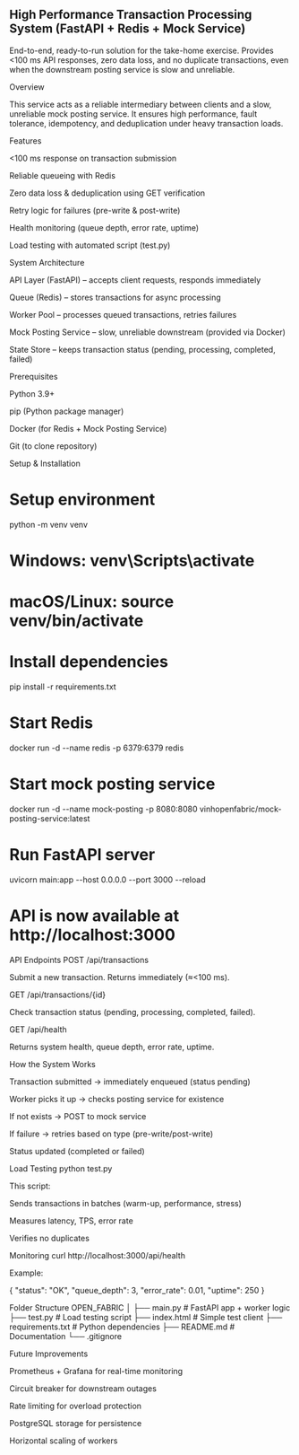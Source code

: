 ## High Performance Transaction Processing System (FastAPI + Redis + Mock Service)

End-to-end, ready-to-run solution for the take-home exercise.
Provides <100 ms API responses, zero data loss, and no duplicate transactions, even when the downstream posting service is slow and unreliable.

Overview

This service acts as a reliable intermediary between clients and a slow, unreliable mock posting service.
It ensures high performance, fault tolerance, idempotency, and deduplication under heavy transaction loads.

Features

<100 ms response on transaction submission

Reliable queueing with Redis

Zero data loss & deduplication using GET verification

Retry logic for failures (pre-write & post-write)

Health monitoring (queue depth, error rate, uptime)

Load testing with automated script (test.py)

System Architecture

API Layer (FastAPI) – accepts client requests, responds immediately

Queue (Redis) – stores transactions for async processing

Worker Pool – processes queued transactions, retries failures

Mock Posting Service – slow, unreliable downstream (provided via Docker)

State Store – keeps transaction status (pending, processing, completed, failed)

Prerequisites

Python 3.9+

pip (Python package manager)

Docker (for Redis + Mock Posting Service)

Git (to clone repository)

Setup & Installation
# Setup environment
python -m venv venv
# Windows: venv\Scripts\activate
# macOS/Linux: source venv/bin/activate

# Install dependencies
pip install -r requirements.txt

# Start Redis
docker run -d --name redis -p 6379:6379 redis

# Start mock posting service
docker run -d --name mock-posting -p 8080:8080 vinhopenfabric/mock-posting-service:latest

# Run FastAPI server
uvicorn main:app --host 0.0.0.0 --port 3000 --reload
# API is now available at http://localhost:3000

API Endpoints
POST /api/transactions

Submit a new transaction. Returns immediately (≈<100 ms).

GET /api/transactions/{id}

Check transaction status (pending, processing, completed, failed).

GET /api/health

Returns system health, queue depth, error rate, uptime.

How the System Works

Transaction submitted → immediately enqueued (status pending)

Worker picks it up → checks posting service for existence

If not exists → POST to mock service

If failure → retries based on type (pre-write/post-write)

Status updated (completed or failed)

Load Testing
python test.py


This script:

Sends transactions in batches (warm-up, performance, stress)

Measures latency, TPS, error rate

Verifies no duplicates

Monitoring
curl http://localhost:3000/api/health


Example:

{
  "status": "OK",
  "queue_depth": 3,
  "error_rate": 0.01,
  "uptime": 250
}

Folder Structure
OPEN_FABRIC
│
├── main.py              # FastAPI app + worker logic
├── test.py              # Load testing script
├── index.html           # Simple test client
├── requirements.txt     # Python dependencies
├── README.md            # Documentation
└── .gitignore

Future Improvements

Prometheus + Grafana for real-time monitoring

Circuit breaker for downstream outages

Rate limiting for overload protection

PostgreSQL storage for persistence

Horizontal scaling of workers
